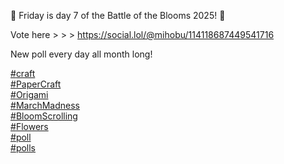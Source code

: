 🌹 Friday is day 7 of the Battle of the Blooms 2025! 🌸

Vote here &gt; &gt; &gt; [<span class="invisible">https://</span><span class="ellipsis">social.lol/@mihobu/11411868744</span><span class="invisible">9541716</span>](https://social.lol/@mihobu/114118687449541716)

New poll every day all month long!

[\#<span>craft</span>](https://social.lol/tags/craft)  
[\#<span>PaperCraft</span>](https://social.lol/tags/PaperCraft)  
[\#<span>Origami</span>](https://social.lol/tags/Origami)  
[\#<span>MarchMadness</span>](https://social.lol/tags/MarchMadness)  
[\#<span>BloomScrolling</span>](https://social.lol/tags/BloomScrolling)  
[\#<span>Flowers</span>](https://social.lol/tags/Flowers)  
[\#<span>poll</span>](https://social.lol/tags/poll)  
[\#<span>polls</span>](https://social.lol/tags/polls)